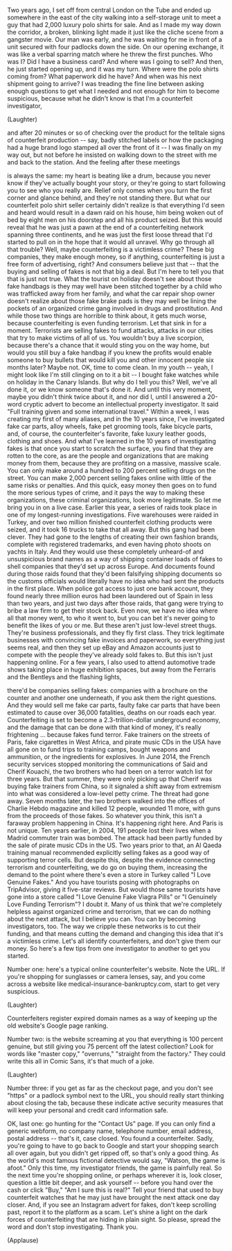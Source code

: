
Two years ago, I set off
from central London on the Tube
and ended up somewhere
in the east of the city
walking into a self-storage unit
to meet a guy that had
2,000 luxury polo shirts for sale.
And as I made my way down the corridor,
a broken, blinking light made it
just like the cliche scene
from a gangster movie.
Our man was early,
and he was waiting for me
in front of a unit secured
with four padlocks down the side.
On our opening exchange,
it was like a verbal sparring match
where he threw the first punches.
Who was I?
Did I have a business card?
And where was I going to sell?
And then, he just started opening up,
and it was my turn.
Where were the polo shirts coming from?
What paperwork did he have?
And when was his next shipment
going to arrive?
I was treading the fine line
between asking enough questions
to get what I needed
and not enough for him
to become suspicious,
because what he didn&#39;t know
is that I&#39;m a counterfeit investigator,

(Laughter)

and after 20 minutes or so
of checking over the product
for the telltale signs
of counterfeit production --
say, badly stitched labels
or how the packaging
had a huge brand logo
stamped all over the front of it --
I was finally on my way out,
but not before he insisted
on walking down to the street with me
and back to the station.
And the feeling after these meetings

is always the same:
my heart is beating like a drum,
because you never know
if they&#39;ve actually bought your story,
or they&#39;re going to start following you
to see who you really are.
Relief only comes
when you turn the first corner
and glance behind,
and they&#39;re not standing there.
But what our counterfeit
polo shirt seller certainly didn&#39;t realize
is that everything I&#39;d seen and heard
would result in a dawn raid on his house,
him being woken out of bed
by eight men on his doorstep
and all his product seized.
But this would reveal
that he was just a pawn
at the end of a counterfeiting network
spanning three continents,
and he was just the first loose thread
that I&#39;d started to pull on
in the hope that it would all unravel.
Why go through all that trouble?
Well, maybe counterfeiting
is a victimless crime?
These big companies,
they make enough money,
so if anything,
counterfeiting is just a free form
of advertising, right?
And consumers believe just that --
that the buying and selling of fakes
is not that big a deal.
But I&#39;m here to tell you
that that is just not true.
What the tourist on holiday doesn&#39;t see
about those fake handbags
is they may well
have been stitched together
by a child who was trafficked
away from her family,
and what the car repair shop
owner doesn&#39;t realize
about those fake brake pads
is they may well be lining the pockets
of an organized crime gang
involved in drugs and prostitution.
And while those two things
are horrible to think about,
it gets much worse,
because counterfeiting
is even funding terrorism.
Let that sink in for a moment.
Terrorists are selling fakes
to fund attacks,
attacks in our cities
that try to make victims of all of us.
You wouldn&#39;t buy a live scorpion,
because there&#39;s a chance
that it would sting you on the way home,
but would you still buy a fake handbag
if you knew the profits
would enable someone to buy bullets
that would kill you and other
innocent people six months later?
Maybe not.
OK, time to come clean.
In my youth --
yeah, I might look like I&#39;m still
clinging on to it a bit --
I bought fake watches
while on holiday in the Canary Islands.
But why do I tell you this?
Well, we&#39;ve all done it,
or we know someone that&#39;s done it.
And until this very moment,
maybe you didn&#39;t think twice about it,
and nor did I,
until I answered a 20-word cryptic advert
to become an intellectual
property investigator.
It said &quot;Full training given
and some international travel.&quot;
Within a week, I was creating
my first of many aliases,
and in the 10 years since,
I&#39;ve investigated fake car parts,
alloy wheels, fake pet grooming tools,
fake bicycle parts,
and, of course,
the counterfeiter&#39;s favorite,
fake luxury leather goods,
clothing and shoes.
And what I&#39;ve learned in the 10 years
of investigating fakes
is that once you start
to scratch the surface,
you find that they are rotten to the core,
as are the people and organizations
that are making money from them,
because they are profiting
on a massive, massive scale.
You can only make
around a hundred to 200 percent
selling drugs on the street.
You can make 2,000 percent
selling fakes online
with little of the same
risks or penalties.
And this quick, easy money
then goes on to fund
the more serious types of crime,
and it pays the way
to making these organizations,
these criminal organizations,
look more legitimate.
So let me bring you in on a live case.
Earlier this year,
a series of raids took place
in one of my longest-running
investigations.
Five warehouses were raided in Turkey,
and over two million finished
counterfeit clothing products were seized,
and it took 16 trucks
to take that all away.
But this gang had been clever.
They had gone to the lengths
of creating their own fashion brands,
complete with registered trademarks,
and even having photo shoots
on yachts in Italy.
And they would use these completely
unheard-of and unsuspicious brand names
as a way of shipping
container loads of fakes
to shell companies
that they&#39;d set up across Europe.
And documents found during those raids
found that they&#39;d been falsifying
shipping documents
so the customs officials
would literally have no idea
who had sent the products
in the first place.
When police got access
to just one bank account,
they found nearly three million euros
had been laundered out of Spain
in less than two years,
and just two days after those raids,
that gang were trying to bribe a law firm
to get their stock back.
Even now, we have no idea
where all that money went,
to who it went to,
but you can bet it&#39;s never going
to benefit the likes of you or me.
But these aren&#39;t just
low-level street thugs.
They&#39;re business professionals,
and they fly first class.
They trick legitimate businesses
with convincing fake invoices
and paperwork,
so everything just seems real,
and then they set up eBay
and Amazon accounts
just to compete with the people
they&#39;ve already sold fakes to.
But this isn&#39;t just happening online.
For a few years, I also used to attend
automotive trade shows
taking place in huge exhibition spaces,
but away from the Ferraris
and the Bentleys and the flashing lights,

there&#39;d be companies selling fakes:
companies with a brochure on the counter
and another one underneath,
if you ask them the right questions.
And they would sell me fake car parts,
faulty fake car parts
that have been estimated to cause
over 36,000 fatalities,
deaths on our roads each year.
Counterfeiting is set to become
a 2.3-trillion-dollar underground economy,
and the damage that can be done
with that kind of money,
it&#39;s really frightening ...
because fakes fund terror.
Fake trainers on the streets of Paris,
fake cigarettes in West Africa,
and pirate music CDs in the USA
have all gone on to fund
trips to training camps,
bought weapons and ammunition,
or the ingredients for explosives.
In June 2014, the French security services
stopped monitoring the communications
of Said and Cherif Kouachi,
the two brothers who had been
on a terror watch list for three years.
But that summer, they were only
picking up that Cherif was buying
fake trainers from China,
so it signaled a shift away from extremism
into what was considered
a low-level petty crime.
The threat had gone away.
Seven months later,
the two brothers walked into the offices
of Charlie Hebdo magazine
and killed 12 people, wounded 11 more,
with guns from the proceeds
of those fakes.
So whatever you think, this isn&#39;t
a faraway problem happening in China.
It&#39;s happening right here.
And Paris is not unique.
Ten years earlier, in 2004,
191 people lost their lives
when a Madrid commuter train was bombed.
The attack had been partly funded
by the sale of pirate music CDs in the US.
Two years prior to that,
an Al Qaeda training manual
recommended explicitly selling fakes
as a good way of supporting terror cells.
But despite this, despite the evidence
connecting terrorism and counterfeiting,
we do go on buying them,
increasing the demand
to the point where
there&#39;s even a store in Turkey
called &quot;I Love Genuine Fakes.&quot;
And you have tourists posing
with photographs on TripAdvisor,
giving it five-star reviews.
But would those same tourists
have gone into a store
called &quot;I Love Genuine Fake Viagra Pills&quot;
or &quot;I Genuinely Love Funding Terrorism&quot;?
I doubt it.
Many of us think
that we&#39;re completely helpless
against organized crime and terrorism,
that we can do nothing
about the next attack,
but I believe you can.
You can by becoming investigators, too.
The way we cripple these networks
is to cut their funding,
and that means cutting the demand
and changing this idea
that it&#39;s a victimless crime.
Let&#39;s all identify counterfeiters,
and don&#39;t give them our money.
So here&#39;s a few tips
from one investigator to another
to get you started.

Number one:
here&#39;s a typical
online counterfeiter&#39;s website.
Note the URL.
If you&#39;re shopping for sunglasses
or camera lenses, say,
and you come across a website
like medical-insurance-bankruptcy.com,
start to get very suspicious.

(Laughter)

Counterfeiters register
expired domain names
as a way of keeping up
the old website&#39;s Google page ranking.

Number two:
is the website screaming at you
that everything is 100 percent genuine,
but still giving you 75 percent
off the latest collection?
Look for words like &quot;master copy,&quot;
&quot;overruns,&quot; &quot;straight from the factory.&quot;
They could write this all in Comic Sans,
it&#39;s that much of a joke.

(Laughter)


Number three:
if you get as far as the checkout page,
and you don&#39;t see &quot;https&quot;
or a padlock symbol next to the URL,
you should really start thinking
about closing the tab,
because these indicate
active security measures
that will keep your personal
and credit card information safe.

OK, last one:
go hunting for the &quot;Contact Us&quot; page.
If you can only find a generic webform,
no company name, telephone number,
email address, postal address --
that&#39;s it, case closed.
You found a counterfeiter.
Sadly, you&#39;re going to have
to go back to Google
and start your shopping search
all over again,
but you didn&#39;t get ripped off,
so that&#39;s only a good thing.
As the world&#39;s most famous
fictional detective would say,
&quot;Watson, the game is afoot.&quot;
Only this time, my investigator friends,
the game is painfully real.
So the next time you&#39;re shopping online,
or perhaps wherever it is,
look closer, question a little bit
deeper, and ask yourself --
before you hand over
the cash or click &quot;Buy,&quot;
&quot;Am I sure this is real?&quot;
Tell your friend that used to buy
counterfeit watches
that he may just have brought
the next attack one day closer.
And, if you see
an Instagram advert for fakes,
don&#39;t keep scrolling past,
report it to the platform as a scam.
Let&#39;s shine a light
on the dark forces of counterfeiting
that are hiding in plain sight.
So please, spread the word
and don&#39;t stop investigating.
Thank you.

(Applause)

